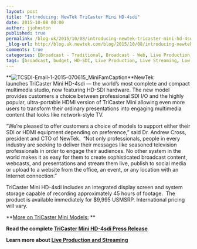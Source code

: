 ```yaml
---
layout: post
title: "Introducing: NewTek TriCaster Mini HD-4sdi"
date: 2015-10-08 00:00
author: jjohnston
published: true
permalink: /blog-uk/2015/10/08/introducing-newtek-tricaster-mini-hd-4sdi/
_blog-url: http://blog.uk.newtek.com/blog/2015/10/08/introducing-newtek-tricaster-mini-hd-4sdi/
comments: true
categories: [Broadcast - Traditional, Broadcast - Web, Live Production, Popular Stories, TriCaster]
tags: [broadcast, budget, HD-SDI, Live Production, Live Streaming, Low Cost, Multi Camera, TriCaster Mini]
---
```

**![TCSDI-Email-1-2015-070615_MiniFamCaption](http://blog.uk.newtek.com/wp-content/uploads/2015/10/TCSDI-Email-1-2015-070615_MiniFamCaption.jpg)**NewTek launches TriCaster Mini HD-4sdi — the world’s most complete and compact multimedia studio, now featuring HD-SDI hardware. The new model provides customers a choice between professional SDI I/O and the highly popular, ultra-portable HDMI version of TriCaster Mini allowing even more users to transform their ordinary presentations into engaging multimedia content that looks like network-style TV.

“We’re pleased to offer customers a choice of models to support either their SDI or HDMI equipment depending on preference,” said Dr. Andrew Cross, president and CTO of NewTek.  “Not only professionals, people in every industry are seeking to deliver their messages like seasoned television professionals in order to engage their audiences. No other system in the world makes it as easy for them to create sophisticated broadcast content, webcasts, and presentations and stream them live, publish to social media or upload to a website from the office, an event, or any location with an Internet connection.”

TriCaster Mini HD-4sdi includes an integrated display screen and system storage capable of recording approximately 45 hours of footage.  The product is available immediately for $9,995 USMSRP. International pricing will vary.

**<a href="http://newtek.com/products/tricaster-mini.html" target="_blank">More on TriCaster Mini Models:</a> **

**Read the complete <a href="http://www.newtek.com/news-events/newsroom/press-releases/1278-tricaster-mini-line-expands-with-new-hd-sdi-model.html" target="_blank">TriCaster Mini HD-4sdi Press Release</a>**

**Learn more about <a href="http://www.newtek.com/solutions/live-production-a-streaming.html" target="_blank">Live Production and Streaming</a>**
